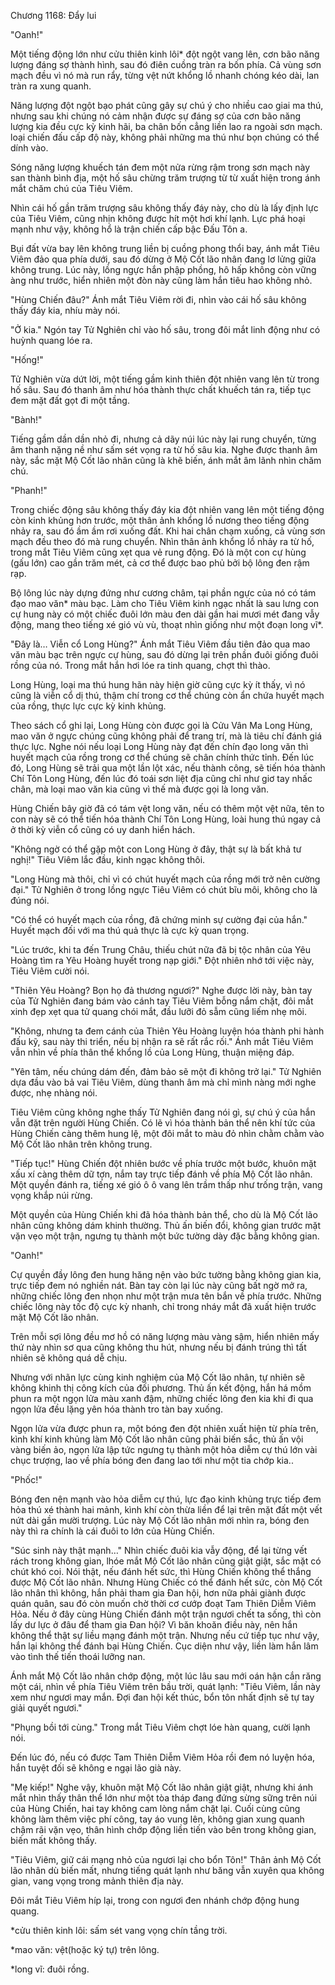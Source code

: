 




Chương 1168: Đẩy lui


"Oanh!"

Một tiếng động lớn như cửu thiên kinh lôi* đột ngột vang lên, cơn bão năng lượng đáng sợ thành hình, sau đó điên cuồng tràn ra bốn phía. Cả vùng sơn mạch đều vì nó mà run rẩy, từng vệt nứt khổng lồ nhanh chóng kéo dài, lan tràn ra xung quanh.

Năng lượng đột ngột bạo phát cũng gây sự chú ý cho nhiều cao giai ma thú, nhưng sau khi chúng nó cảm nhận được sự đáng sợ của cơn bão năng lượng kia đều cực kỳ kinh hãi, ba chân bốn cẳng liền lao ra ngoài sơn mạch. loại chiến đấu cấp độ này, không phải những ma thú như bọn chúng có thể dính vào.

Sóng năng lượng khuếch tán đem một nửa rừng rậm trong sơn mạch này san thành bình địa, một hố sâu chừng trăm trượng từ từ xuất hiện trong ánh mắt chăm chú của Tiêu Viêm.

Nhìn cái hố gần trăm trượng sâu không thấy đáy này, cho dù là lấy định lực của Tiêu Viêm, cũng nhịn không được hít một hơi khí lạnh. Lực phá hoại mạnh như vậy, không hổ là trận chiến cấp bậc Đấu Tôn a.

Bụi đất vừa bay lên không trung liền bị cuồng phong thổi bay, ánh mắt Tiêu Viêm đảo qua phía dưới, sau đó dừng ở Mộ Cốt lão nhân đang lơ lửng giữa không trung. Lúc này, lồng ngực hắn phập phồng, hô hấp không còn vững àng như trước, hiển nhiên một đòn này cũng làm hắn tiêu hao không nhỏ.

"Hùng Chiến đâu?" Ánh mắt Tiêu Viêm rời đi, nhìn vào cái hố sâu không thấy đáy kia, nhíu mày nói.

"Ở kia." Ngón tay Tử Nghiên chỉ vào hố sâu, trong đôi mắt linh động như có huỳnh quang lóe ra.

"Hống!"

Tử Nghiên vừa dứt lời, một tiếng gầm kinh thiên đột nhiên vang lên từ trong hố sâu. Sau đó thanh âm như hóa thành thực chất khuếch tán ra, tiếp tục đem mặt đất gọt đi một tầng.

"Bành!"

Tiếng gầm dần dần nhỏ đi, nhưng cả dãy núi lúc này lại rung chuyển, từng âm thanh nặng nề như sấm sét vọng ra từ hố sâu kia. Nghe được thanh âm này, sắc mặt Mộ Cốt lão nhân cũng là khẽ biến, ánh mắt âm lãnh nhìn chăm chú.

"Phanh!"

Trong chiếc động sâu không thấy đáy kia đột nhiên vang lên một tiếng động còn kinh khủng hơn trước, một thân ảnh khổng lồ nương theo tiếng động nhảy ra, sau đó ầm ầm rơi xuống đất. Khi hai chân chạm xuống, cả vùng sơn mạch đều theo đó mà rung chuyển. Nhìn thân ảnh khổng lồ nhảy ra từ hố, trong mắt Tiêu Viêm cũng xẹt qua vẻ rung động. Đó là một con cự hùng (gấu lớn) cao gần trăm mét, cả cơ thể được bao phủ bởi bộ lông đen rậm rạp.

Bộ lông lúc này dựng đứng như cương châm, tại phần ngực của nó có tám đạo mao văn* màu bạc. Làm cho Tiêu Viêm kinh ngạc nhất là sau lưng con cự hung này có một chiếc đuôi lớn màu đen dài gần hai mươi mét đang vẫy động, mang theo tiếng xé gió vù vù, thoạt nhìn giống như một đoạn long vĩ*.

"Đây là… Viễn cổ Long Hùng?" Ánh mắt Tiêu Viêm đầu tiên đảo qua mao văn màu bạc trên ngực cự hùng, sau đó dừng lại trên phần đuôi giống đuôi rồng của nó. Trong mắt hắn hơi lóe ra tinh quang, chợt thì thào.

Long Hùng, loại ma thú hung hãn này hiện giờ cũng cực kỳ ít thấy, vì nó cũng là viễn cổ dị thú, thậm chí trong cơ thể chúng còn ẩn chứa huyết mạch của rồng, thực lực cực kỳ kinh khủng.

Theo sách cổ ghi lại, Long Hùng còn được gọi là Cửu Vân Ma Long Hùng, mao văn ở ngực chúng cũng không phải để trang trí, mà là tiêu chí đánh giá thực lực. Nghe nói nếu loại Long Hùng này đạt đến chín đạo long văn thì huyết mạch của rồng trong cơ thể chúng sẽ chân chính thức tỉnh. Đến lúc đó, Long Hùng sẽ trải qua một lần lột xác, nếu thành công, sẽ tiến hóa thành Chí Tôn Long Hùng, đến lúc đó toái sơn liệt địa cũng chỉ như giơ tay nhấc chân, mà loại mao văn kia cũng vì thế mà được gọi là long văn.

Hùng Chiến bây giờ đã có tám vệt long văn, nếu có thêm một vệt nữa, tên to con này sẽ có thể tiến hóa thành Chí Tôn Long Hùng, loài hung thú ngay cả ở thời kỳ viễn cổ cũng có uy danh hiển hách.

"Không ngờ có thể gặp một con Long Hùng ở đây, thật sự là bất khả tư nghị!" Tiêu Viêm lắc đầu, kinh ngạc không thôi.

"Long Hùng mà thôi, chỉ vì có chút huyết mạch của rồng mới trở nên cường đại." Tử Nghiên ở trong lồng ngực Tiêu Viêm có chút bĩu môi, không cho là đúng nói.

"Có thể có huyết mạch của rồng, đã chứng minh sự cường đại của hắn." Huyết mạch đối với ma thú quả thực là cực kỳ quan trọng.

"Lúc trước, khi ta đến Trung Châu, thiếu chút nữa đã bị tộc nhân của Yêu Hoàng tìm ra Yêu Hoàng huyết trong nạp giới." Đột nhiên nhớ tới việc này, Tiêu Viêm cười nói.

"Thiên Yêu Hoàng? Bọn họ đả thương ngươi?" Nghe được lời này, bàn tay của Tử Nghiên đang bám vào cánh tay Tiêu Viêm bỗng nắm chặt, đôi mắt xinh đẹp xẹt qua tử quang chói mắt, đầu lưỡi đỏ sẫm cũng liếm nhẹ môi.

"Không, nhưng ta đem cánh của Thiên Yêu Hoàng luyện hóa thành phi hành đấu kỹ, sau này thi triển, nếu bị nhận ra sẽ rất rắc rối." Ánh mắt Tiêu Viêm vẫn nhìn về phía thân thể khổng lồ của Long Hùng, thuận miệng đáp.

"Yên tâm, nếu chúng dám đến, đảm bảo sẽ một đi không trở lại." Tử Nghiên dựa đầu vào bả vai Tiêu Viêm, dùng thanh âm mà chỉ mình nàng mới nghe được, nhẹ nhàng nói.

Tiêu Viêm cũng không nghe thấy Tử Nghiên đang nói gì, sự chú ý của hắn vẫn đặt trên người Hùng Chiến. Có lẽ vì hóa thành bản thể nên khí tức của Hùng Chiến càng thêm hung lệ, một đôi mắt to màu đỏ nhìn chằm chằm vào Mộ Cốt lão nhân trên không trung.

"Tiếp tục!" Hùng Chiến đột nhiên bước về phía trước một bước, khuôn mặt xấu xí càng thêm dữ tợn, nắm tay trực tiếp đánh về phía Mộ Cốt lão nhân. Một quyền đánh ra, tiếng xé gió ô ô vang lên trầm thấp như trống trận, vang vọng khắp núi rừng.

Một quyền của Hùng Chiến khi đã hóa thành bản thể, cho dù là Mộ Cốt lão nhân cũng không dám khinh thường. Thủ ấn biến đổi, không gian trước mặt vặn vẹo một trận, ngưng tụ thành một bức tường dày đặc bằng không gian.

"Oanh!"

Cự quyền đầy lông đen hung hăng nện vào bức tường bằng không gian kia, trực tiếp đem nó nghiền nát. Bàn tay còn lại lúc này cũng bất ngờ mở ra, những chiếc lông đen nhọn như một trận mưa tên bắn về phía trước. Những chiếc lông này tốc độ cực kỳ nhanh, chỉ trong nháy mắt đã xuất hiện trước mặt Mộ Cốt lão nhân.

Trên mỗi sợi lông đều mơ hồ có năng lượng màu vàng sậm, hiển nhiên mấy thứ này nhìn sơ qua cũng không thu hút, nhưng nếu bị đánh trúng thì tất nhiên sẽ không quá dễ chịu.

Nhưng với nhãn lực cùng kinh nghiệm của Mộ Cốt lão nhân, tự nhiên sẽ không khinh thị công kích của đối phương. Thủ ấn kết động, hắn há mồm phun ra một ngọn lửa màu xanh đậm, những chiếc lông đen kia khi đi qua ngọn lửa đều lặng yên hóa thành tro tàn bay xuống.

Ngọn lửa vừa được phun ra, một bóng đen đột nhiên xuất hiện từ phía trên, kình khí kinh khủng làm Mộ Cốt lão nhân cũng phải biến sắc, thủ ấn vội vàng biến ảo, ngọn lửa lập tức ngưng tụ thành một hỏa diễm cự thú lớn vài chục trượng, lao về phía bóng đen đang lao tới như một tia chớp kia..

"Phốc!"

Bóng đen nện mạnh vào hỏa diễm cự thú, lực đạo kinh khủng trực tiếp đem hỏa thú xé thành hai mảnh, kình khí còn thừa liền để lại trên mặt đất một vết nứt dài gần mười trượng. Lúc này Mộ Cốt lão nhân mới nhìn ra, bóng đen này thì ra chính là cái đuôi to lớn của Hùng Chiến.

"Súc sinh này thật mạnh…" Nhìn chiếc đuôi kia vẫy động, để lại từng vết rách trong không gian, lhóe mắt Mộ Cốt lão nhân cũng giật giật, sắc mặt có chút khó coi. Nói thật, nếu đánh hết sức, thì Hùng Chiến không thể thắng được Mộ Cốt lão nhân. Nhưng Hùng Chiếc có thể đánh hết sức, còn Mộ Cốt lão nhân thì không, hắn phải tham gia Đan hội, hơn nữa phải giành được quán quân, sau đó còn muốn chờ thời cơ cướp đoạt Tam Thiên Diễm Viêm Hỏa. Nếu ở đây cùng Hùng Chiến đánh một trận ngươi chết ta sống, thì còn lấy dư lực ở đâu để tham gia Đan hội? Vì băn khoăn điều này, nên hắn không thể thật sự liều mạng đánh một trận. Nhưng nếu cứ tiếp tục như vậy, hắn lại không thể đánh bại Hùng Chiến. Cục diện như vậy, liền làm hắn lâm vào tình thế tiến thoái lưỡng nan.

Ánh mắt Mộ Cốt lão nhân chớp động, một lúc lâu sau mới oán hận cắn răng một cái, nhìn về phía Tiêu Viêm trên bầu trời, quát lạnh: "Tiêu Viêm, lần này xem như ngươi may mắn. Đợi đan hội kết thúc, bổn tôn nhất định sẽ tự tay giải quyết ngươi."

"Phụng bồi tới cùng." Trong mắt Tiêu Viêm chợt lóe hàn quang, cười lạnh nói.

Đến lúc đó, nếu có được Tam Thiên Diễm Viêm Hỏa rồi đem nó luyện hóa, hắn tuyệt đối sẽ không e ngại lão già này.

"Mẹ kiếp!" Nghe vậy, khuôn mặt Mộ Cốt lão nhân giật giật, nhưng khi ánh mắt nhìn thấy thân thể lớn như một tòa tháp đang đứng sừng sững trên núi của Hùng Chiến, hai tay không cam lòng nắm chặt lại. Cuối cùng cũng không làm thêm việc phí công, tay áo vung lên, không gian xung quanh chậm rãi vặn vẹo, thân hình chớp động liền tiến vào bên trong không gian, biến mất không thấy.

"Tiêu Viêm, giữ cái mạng nhỏ của ngươi lại cho bổn Tôn!" Thân ảnh Mộ Cốt lão nhân dù biến mất, nhưng tiếng quát lạnh như băng vẫn xuyên qua không gian, vang vọng trong mảnh thiên địa này.

Đôi mắt Tiêu Viêm híp lại, trong con ngươi đen nhánh chớp động hung quang.

*cửu thiên kinh lôi: sấm sét vang vọng chín tầng trời.

*mao văn: vệt(hoặc ký tự) trên lông.

*long vĩ: đuôi rồng.




